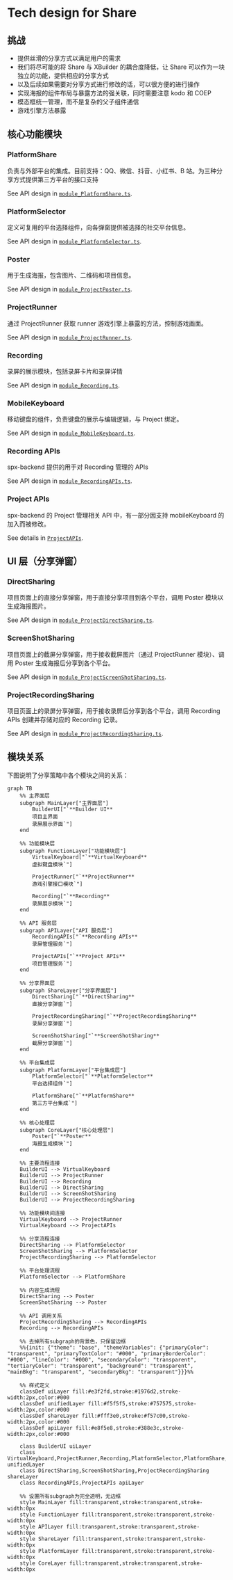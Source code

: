 # Tech design for Share

## 挑战

- 提供丝滑的分享方式以满足用户的需求
- 我们将尽可能的将 Share 与 XBuilder 的耦合度降低，让 Share 可以作为一块独立的功能，提供相应的分享方式
- 以及后续如果需要对分享方式进行修改的话，可以很方便的进行操作
- 实现海报的组件布局与暴露方法的强关联，同时需要注意 kodo 和 COEP
- 模态框统一管理，而不是复杂的父子组件通信
- 游戏引擎方法暴露

## 核心功能模块

### PlatformShare

负责与外部平台的集成。目前支持：QQ、微信、抖音、小红书、B 站。为三种分享方式提供第三方平台的接口支持

See API design in [`module_PlatformShare.ts`](./module_PlatformShare.ts).

### PlatformSelector

定义可复用的平台选择组件，向各弹窗提供被选择的社交平台信息。

See API design in [`module_PlatformSelector.ts`](./module_PlatformSelector.ts).

### Poster

用于生成海报，包含图片、二维码和项目信息。

See API design in [`module_ProjectPoster.ts`](./module_ProjectPoster.ts).

### ProjectRunner

通过 ProjectRunner 获取 runner 游戏引擎上暴露的方法，控制游戏画面。

See API design in [`module_ProjectRunner.ts`](./module_ProjectRunner.ts).

### Recording

录屏的展示模块，包括录屏卡片和录屏详情

See API design in [`module_Recording.ts`](./module_Recording.ts).

### MobileKeyboard
移动键盘的组件，负责键盘的展示与编辑逻辑，与 Project 绑定。

See API design in [`module_MobileKeyboard.ts`](./module_MobileKeyboard.ts).

### Recording APIs

spx-backend 提供的用于对 Recording 管理的 APIs

See API design in [`module_RecordingAPIs.ts`](./module_RecordingAPIs.ts).

### Project APIs

spx-backend 的 Project 管理相关 API 中，有一部分因支持 mobileKeyboard 的加入而被修改。

See details in [`ProjectAPIs`](./module_ProjectAPIs.ts).

## UI 层（分享弹窗）

### DirectSharing

项目页面上的直接分享弹窗，用于直接分享项目到各个平台，调用 Poster 模块以生成海报图片。

See API design in [`module_ProjectDirectSharing.ts`](./module_ProjectDirectSharing.ts).

### ScreenShotSharing

项目页面上的截屏分享弹窗，用于接收截屏图片（通过 ProjectRunner 模块）、调用 Poster 生成海报后分享到各个平台。

See API design in [`module_ProjectScreenShotSharing.ts`](./module_ProjectScreenShotSharing.ts).

### ProjectRecordingSharing

项目页面上的录屏分享弹窗，用于接收录屏后分享到各个平台，调用 Recording APIs 创建并存储对应的 Recording 记录。

See API design in [`module_ProjectRecordingSharing.ts`](./module_ProjectRecordingSharing.ts).

## 模块关系

下图说明了分享策略中各个模块之间的关系：

```mermaid
graph TB
    %% 主界面层
    subgraph MainLayer["主界面层"]
        BuilderUI["`**Builder UI**
        项目主界面
        录屏展示界面`"]
    end

    %% 功能模块层
    subgraph FunctionLayer["功能模块层"]
        VirtualKeyboard["`**VirtualKeyboard**
        虚拟键盘模块`"]
        
        ProjectRunner["`**ProjectRunner**
        游戏引擎接口模块`"]
        
        Recording["`**Recording**
        录屏展示模块`"]
    end

    %% API 服务层
    subgraph APILayer["API 服务层"]
        RecordingAPIs["`**Recording APIs**
        录屏管理服务`"]
        
        ProjectAPIs["`**Project APIs**
        项目管理服务`"]
    end

    %% 分享界面层
    subgraph ShareLayer["分享界面层"]
        DirectSharing["`**DirectSharing**
        直接分享弹窗`"]
        
        ProjectRecordingSharing["`**ProjectRecordingSharing**
        录屏分享弹窗`"]
        
        ScreenShotSharing["`**ScreenShotSharing**
        截屏分享弹窗`"]
    end

    %% 平台集成层
    subgraph PlatformLayer["平台集成层"]
        PlatformSelector["`**PlatformSelector**
        平台选择组件`"]
        
        PlatformShare["`**PlatformShare**
        第三方平台集成`"]
    end

    %% 核心处理层
    subgraph CoreLayer["核心处理层"]
        Poster["`**Poster**
        海报生成模块`"]
    end

    %% 主要流程连接
    BuilderUI --> VirtualKeyboard
    BuilderUI --> ProjectRunner
    BuilderUI --> Recording
    BuilderUI --> DirectSharing
    BuilderUI --> ScreenShotSharing
    BuilderUI --> ProjectRecordingSharing

    %% 功能模块间连接
    VirtualKeyboard --> ProjectRunner
    VirtualKeyboard --> ProjectAPIs

    %% 分享流程连接
    DirectSharing --> PlatformSelector
    ScreenShotSharing --> PlatformSelector
    ProjectRecordingSharing --> PlatformSelector

    %% 平台处理流程
    PlatformSelector --> PlatformShare

    %% 内容生成流程
    DirectSharing --> Poster
    ScreenShotSharing --> Poster

    %% API 调用关系
    ProjectRecordingSharing --> RecordingAPIs
    Recording --> RecordingAPIs

    %% 去掉所有subgraph的背景色，只保留边框
    %%{init: {"theme": "base", "themeVariables": {"primaryColor": "transparent", "primaryTextColor": "#000", "primaryBorderColor": "#000", "lineColor": "#000", "secondaryColor": "transparent", "tertiaryColor": "transparent", "background": "transparent", "mainBkg": "transparent", "secondaryBkg": "transparent"}}}%%

    %% 样式定义
    classDef uiLayer fill:#e3f2fd,stroke:#1976d2,stroke-width:2px,color:#000
    classDef unifiedLayer fill:#f5f5f5,stroke:#757575,stroke-width:2px,color:#000
    classDef shareLayer fill:#fff3e0,stroke:#f57c00,stroke-width:2px,color:#000
    classDef apiLayer fill:#e8f5e8,stroke:#388e3c,stroke-width:2px,color:#000

    class BuilderUI uiLayer
    class VirtualKeyboard,ProjectRunner,Recording,PlatformSelector,PlatformShare,Poster unifiedLayer
    class DirectSharing,ScreenShotSharing,ProjectRecordingSharing shareLayer
    class RecordingAPIs,ProjectAPIs apiLayer

    %% 设置所有subgraph为完全透明，无边框
    style MainLayer fill:transparent,stroke:transparent,stroke-width:0px
    style FunctionLayer fill:transparent,stroke:transparent,stroke-width:0px
    style APILayer fill:transparent,stroke:transparent,stroke-width:0px
    style ShareLayer fill:transparent,stroke:transparent,stroke-width:0px
    style PlatformLayer fill:transparent,stroke:transparent,stroke-width:0px
    style CoreLayer fill:transparent,stroke:transparent,stroke-width:0px
```
